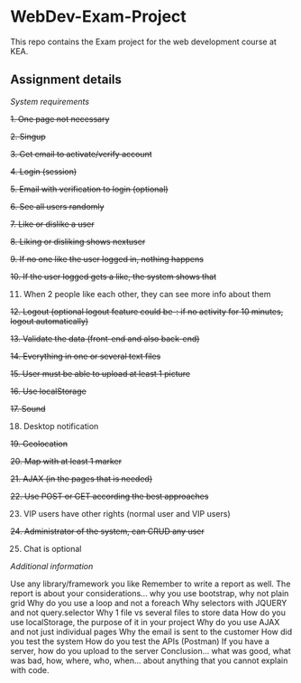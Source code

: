 # WebDev-Exam-Project
This repo contains the Exam project for the web development course at KEA.

## Assignment details

*System requirements*

~~1. One page not necessary~~

~~2. Singup~~

~~3. Get email to activate/verify account~~

~~4. Login (session)~~

~~5. Email with verification to login (optional)~~

~~6. See all users randomly~~

~~7. Like or dislike a user~~

~~8. Liking or disliking shows nextuser~~

~~9. If no one like the user logged in, nothing happens~~

~~10. If the user logged gets a like, the system shows that~~

11. When 2 people like each other, they can see more info about them

~~12. Logout (optional logout feature could be-: if no activity for 10 minutes, logout automatically)~~ 

~~13. Validate the data (front-end and also back-end)~~

~~14. Everything in one or several text files~~

~~15. User must be able to upload at least 1 picture~~

~~16. Use localStorage~~

~~17. Sound~~

18. Desktop notification

~~19. Geolocation~~

~~20. Map with at least 1 marker~~

~~21. AJAX (in the pages that is needed)~~

~~22. Use POST or GET according the best approaches~~

23. VIP users have other rights (normal user and VIP users)

~~24. Administrator of the system, can CRUD any user~~

25. Chat is optional


*Additional information*

Use any library/framework you like
Remember to write a report as well.
The report is about your considerations... why you use bootstrap, why not plain grid
Why do you use a loop and not a foreach
Why selectors with JQUERY and not query.selector
Why 1 file vs several files to store data
How do you use localStorage, the purpose of it in your project
Why do you use AJAX and not just individual pages
Why the email is sent to the customer
How did you test the system
How do you test the APIs (Postman)
If you have a server, how do you upload to the server
Conclusion... what was good, what was bad, how, where, who, when... about anything that you cannot explain with code.
